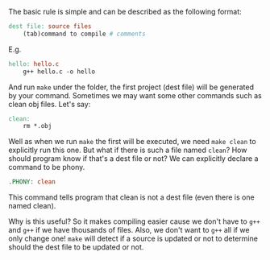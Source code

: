 The basic rule is simple and can be described as the following format:
```Makefile
dest file: source files
	(tab)command to compile # comments
```
E.g.
```Makefile
hello: hello.c
	g++ hello.c -o hello
```
And run `make` under the folder, the first project (dest file) will be generated by your command.
Sometimes we may want some other commands such as clean obj files.
Let's say:
```Makefile
clean:
	rm *.obj
```
Well as when we run `make` the first will be executed, we need `make clean` to explicitly run this one.
But what if there is such a file named `clean`? How should program know if that's a dest file or not?
We can explicitly declare a command to be phony.
```Makefile
.PHONY: clean
```
This command tells program that clean is not a dest file (even there is one named clean).

Why is this useful? So it makes compiling easier cause we don't have to `g++` and `g++` if we have thousands of files. Also, we don't want to `g++` all if we only change one! `make` will detect if a source is updated or not to determine should the dest file to be updated or not. 